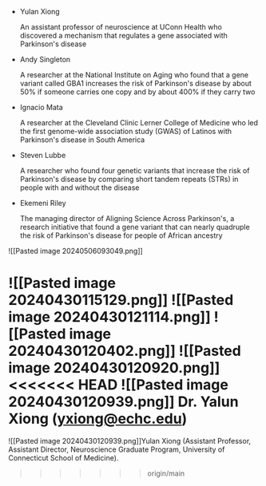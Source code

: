 
- Yulan Xiong
    
    An assistant professor of neuroscience at UConn Health who discovered a mechanism that regulates a gene associated with Parkinson's disease
    
- Andy Singleton
    
    A researcher at the National Institute on Aging who found that a gene variant called GBA1 increases the risk of Parkinson's disease by about 50% if someone carries one copy and by about 400% if they carry two
    
- Ignacio Mata
    
    A researcher at the Cleveland Clinic Lerner College of Medicine who led the first genome-wide association study (GWAS) of Latinos with Parkinson's disease in South America
    
- Steven Lubbe
    
    A researcher who found four genetic variants that increase the risk of Parkinson's disease by comparing short tandem repeats (STRs) in people with and without the disease
    
- Ekemeni Riley
    
    The managing director of Aligning Science Across Parkinson's, a research initiative that found a gene variant that can nearly quadruple the risk of Parkinson's disease for people of African ancestry

![[Pasted image 20240506093049.png]]

![[Pasted image 20240430115129.png]]
![[Pasted image 20240430121114.png]]
![[Pasted image 20240430120402.png]]
![[Pasted image 20240430120920.png]]
<<<<<<< HEAD
![[Pasted image 20240430120939.png]]
Dr. Yalun Xiong (yxiong@echc.edu)
=======
![[Pasted image 20240430120939.png]]Yulan Xiong (Assistant Professor, Assistant Director, Neuroscience Graduate Program, University of Connecticut School of Medicine).

>>>>>>> origin/main
